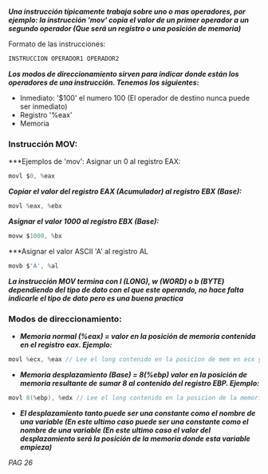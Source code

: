 ***Una instrucción típicamente trabaja sobre uno o mas operadores, por ejemplo: la instrucción 'mov' copia el valor de un primer operador a un segundo operador (Que será un registro o una posición de memoria)***

Formato de las instrucciones:

```c
INSTRUCCION OPERADOR1 OPERADOR2
```

***Los modos de direccionamiento sirven para indicar donde están los operadores de una instrucción. Tenemos los siguientes:***

- Inmediato: '$100' el numero 100 (El operador de destino nunca puede ser inmediato)
- Registro '%eax' 
- Memoria

### Instrucción MOV:

***Ejemplos de 'mov': Asignar un 0 al registro EAX:

```c
movl $0, %eax
```

***Copiar el valor del registro EAX (Acumulador) al registro EBX (Base):***

```c
movl %eax, %ebx
```

***Asignar el valor 1000 al registro EBX (Base):***

```c
movw $1000, %bx
```

***Asignar el valor ASCII 'A' al registro AL 

```C
movb $'A', %al
```

***La instrucción MOV termina con l (LONG), w (WORD) o b (BYTE) dependiendo del tipo de dato con el que este operando, no hace falta indicarle el tipo de dato pero es una buena practica***

### Modos de direccionamiento:
- ***Memoria normal (%eax) = valor en la posición de memoria contenida en el registro eax. Ejemplo:***

```c
movl %ecx, %eax // Lee el long contenido en la posicion de mem en ecx y la copia a eax
```

- ***Memoria desplazamiento (Base) = 8(%ebp) valor en la posición de memoria resultante de sumar 8 al contenido del registro EBP. Ejemplo:***

```c
movl 8(%ebp), %edx // Lee el long contenido en la posicion de la memoria ebp + 8 y la copia al registro edx
```

- ***El desplazamiento tanto puede ser una constante como el nombre de una variable (En este ultimo caso puede ser una constante como el nombre de una variable (En este ultimo caso el valor del desplazamiento será la posición de la memoria donde esta variable empieza)***

*PAG 26*